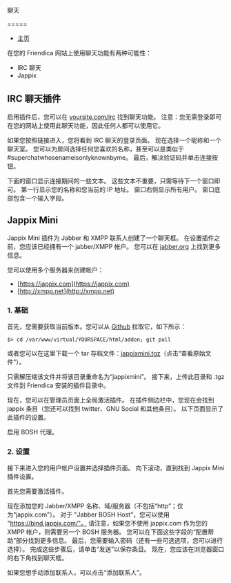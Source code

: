 聊天

=====

* [主页](help)

在您的 Friendica 网站上使用聊天功能有两种可能性：

* IRC 聊天
* Jappix

IRC 聊天插件
---

启用插件后，您可以在 [yoursite.com/irc](../irc) 找到聊天功能。
注意：您无需登录即可在您的网站上使用此聊天功能，因此任何人都可以使用它。

如果您按照链接进入，您将看到 IRC 聊天的登录页面。
现在选择一个昵称和一个聊天室。
您可以为房间选择任何您喜欢的名称，甚至可以是类似于 #superchatwhosenameisonlyknownbyme。
最后，解决验证码并单击连接按钮。

下面的窗口显示连接期间的一些文本。
这些文本不重要，只需等待下一个窗口即可。
第一行显示您的名称和您当前的 IP 地址。
窗口右侧显示所有用户。
窗口底部包含一个输入字段。

Jappix Mini
---

Jappix Mini 插件为 Jabber 和 XMPP 联系人创建了一个聊天框。
在设置插件之前，您应该已经拥有一个 jabber/XMPP 帐户。
您可以在 [jabber.org](http://www.jabber.org/) 上找到更多信息。

您可以使用多个服务器来创建帐户：

* [https://jappix.com](https://jappix.com)
* [http://xmpp.net](http://xmpp.net)

### 1. 基础

首先，您需要获取当前版本。您可以从 [Github](https://github.com) 拉取它，如下所示：

    $> cd /var/www/virtual/YOURSPACE/html/addon; git pull

或者您可以在这里下载一个 tar 存档文件：[jappixmini.tgz](https://github.com/friendica/friendica-addons/blob/stable/jappixmini.tgz)（点击“查看原始文件”）。

只需解压缩该文件并将该目录重命名为“jappixmini”。
接下来，上传此目录和 .tgz 文件到 Friendica 安装的插件目录中。

现在，您可以在管理员页面上全局激活插件。
在插件侧边栏中，您现在会找到 jappix 条目（您还可以找到 twitter、GNU Social 和其他条目）。
以下页面显示了此插件的设置。

启用 BOSH 代理。

### 2. 设置

接下来进入您的用户帐户设置并选择插件页面。
向下滚动，直到找到 Jappix Mini 插件设置。

首先您需要激活插件。

现在添加您的 Jabber/XMPP 名称、域/服务器（不包括“http”；仅为“jappix.com”）。
对于 "Jabber BOSH Host"，您可以使用 "https://bind.jappix.com/"。
请注意，如果您不使用 jappix.com 作为您的 XMPP 帐户，则需要另一个 BOSH 服务器。
您可以在下面这些字段的“配置帮助”部分找到更多信息。
最后，您需要输入密码（还有一些可选选项，您可以进行选择）。
完成这些步骤后，请单击“发送”以保存条目。
现在，您应该在浏览器窗口的右下角找到聊天框。

如果您想手动添加联系人，可以点击“添加联系人”。